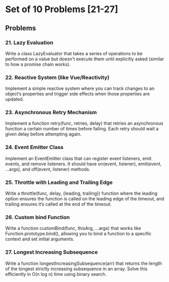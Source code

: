 # Set of 10 Problems [21-27]

## Problems

### 21. Lazy Evaluation

Write a class LazyEvaluator that takes a series of operations to be performed on a value but doesn't execute them until explicitly asked (similar to how a promise chain works).

### 22. Reactive System (like Vue/Reactivity)

Implement a simple reactive system where you can track changes to an object’s properties and trigger side effects when those properties are updated.

### 23. Asynchronous Retry Mechanism

Implement a function retry(func, retries, delay) that retries an asynchronous function a certain number of times before failing. Each retry should wait a given delay before attempting again.

### 24. Event Emitter Class

Implement an EventEmitter class that can register event listeners, emit events, and remove listeners. It should have on(event, listener), emit(event, ...args), and off(event, listener) methods.

### 25. Throttle with Leading and Trailing Edge

Write a throttle(func, delay, {leading, trailing}) function where the leading option ensures the function is called on the leading edge of the timeout, and trailing ensures it’s called at the end of the timeout.

### 26. Custom bind Function

Write a function customBind(func, thisArg, ...args) that works like Function.prototype.bind(), allowing you to bind a function to a specific context and set initial arguments.

### 27. Longest Increasing Subsequence

Write a function longestIncreasingSubsequence(arr) that returns the length of the longest strictly increasing subsequence in an array. Solve this efficiently in O(n log n) time using binary search.
